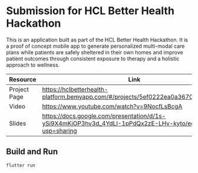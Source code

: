 # Submission for HCL Better Health Hackathon
This is an application built as part of the HCL Better Health Hackathon. It is a proof of concept mobile app to generate personalized multi-modal care plans while patients are safely sheltered in their own homes and improve patient outcomes through consistent exposure to therapy and a holistic approach to wellness.

|Resource|Link|
|-|-|
| Project Page | https://hclbetterhealth-platform.bemyapp.com/#/projects/5ef0222ea0a367001b7bb34b |
| Video | https://www.youtube.com/watch?v=9NocfLsBcgA |
| Slides | https://docs.google.com/presentation/d/1s-ySi9X4mKiOP3hv3d_4YdLI-1pPdQx2zE-LHv-kyto/edit?usp=sharing |

## Build and Run
```
flutter run
```
